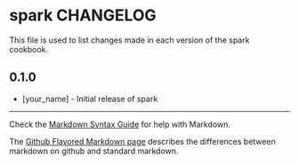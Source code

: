 spark CHANGELOG
===============

This file is used to list changes made in each version of the spark cookbook.

0.1.0
-----
- [your_name] - Initial release of spark

- - -
Check the [Markdown Syntax Guide](http://daringfireball.net/projects/markdown/syntax) for help with Markdown.

The [Github Flavored Markdown page](http://github.github.com/github-flavored-markdown/) describes the differences between markdown on github and standard markdown.
